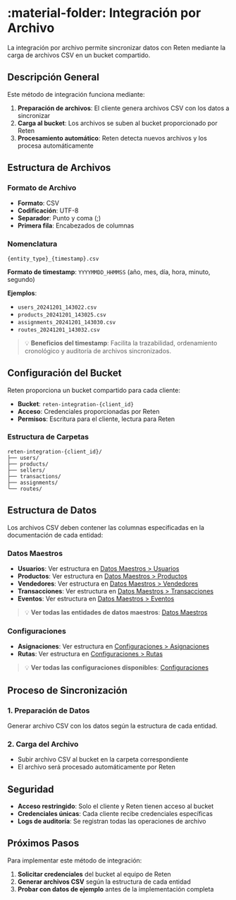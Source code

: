 # :material-folder: Integración por Archivo

La integración por archivo permite sincronizar datos con Reten mediante la carga de archivos CSV en un bucket compartido.

## Descripción General

Este método de integración funciona mediante:

1. **Preparación de archivos**: El cliente genera archivos CSV con los datos a sincronizar
2. **Carga al bucket**: Los archivos se suben al bucket proporcionado por Reten
3. **Procesamiento automático**: Reten detecta nuevos archivos y los procesa automáticamente

## Estructura de Archivos

### Formato de Archivo
- **Formato**: CSV
- **Codificación**: UTF-8
- **Separador**: Punto y coma (;)
- **Primera fila**: Encabezados de columnas

### Nomenclatura
```
{entity_type}_{timestamp}.csv
```

**Formato de timestamp**: `YYYYMMDD_HHMMSS` (año, mes, día, hora, minuto, segundo)

**Ejemplos**:
- `users_20241201_143022.csv`
- `products_20241201_143025.csv`
- `assignments_20241201_143030.csv`
- `routes_20241201_143032.csv`

> 💡 **Beneficios del timestamp**: Facilita la trazabilidad, ordenamiento cronológico y auditoría de archivos sincronizados.

## Configuración del Bucket

Reten proporciona un bucket compartido para cada cliente:

- **Bucket**: `reten-integration-{client_id}`
- **Acceso**: Credenciales proporcionadas por Reten
- **Permisos**: Escritura para el cliente, lectura para Reten

### Estructura de Carpetas
```
reten-integration-{client_id}/
├── users/
├── products/
├── sellers/
├── transactions/
├── assignments/
└── routes/
```

## Estructura de Datos

Los archivos CSV deben contener las columnas especificadas en la documentación de cada entidad:

### Datos Maestros
- **Usuarios**: Ver estructura en [Datos Maestros > Usuarios](../../master-data/user/README.md)
- **Productos**: Ver estructura en [Datos Maestros > Productos](../../master-data/product/README.md)
- **Vendedores**: Ver estructura en [Datos Maestros > Vendedores](../../master-data/seller/README.md)
- **Transacciones**: Ver estructura en [Datos Maestros > Transacciones](../../master-data/transactions/README.md)
- **Eventos**: Ver estructura en [Datos Maestros > Eventos](../../master-data/events/README.md)

> 💡 **Ver todas las entidades de datos maestros**: [Datos Maestros](../../master-data/README.md)

### Configuraciones
- **Asignaciones**: Ver estructura en [Configuraciones > Asignaciones](../../settings/assignments/README.md)
- **Rutas**: Ver estructura en [Configuraciones > Rutas](../../settings/routes/README.md)

> 💡 **Ver todas las configuraciones disponibles**: [Configuraciones](../../settings/README.md)

## Proceso de Sincronización

### 1. Preparación de Datos
Generar archivo CSV con los datos según la estructura de cada entidad.

### 2. Carga del Archivo
- Subir archivo CSV al bucket en la carpeta correspondiente
- El archivo será procesado automáticamente por Reten

## Seguridad

- **Acceso restringido**: Solo el cliente y Reten tienen acceso al bucket
- **Credenciales únicas**: Cada cliente recibe credenciales específicas
- **Logs de auditoría**: Se registran todas las operaciones de archivo

## Próximos Pasos

Para implementar este método de integración:

1. **Solicitar credenciales** del bucket al equipo de Reten
2. **Generar archivos CSV** según la estructura de cada entidad
3. **Probar con datos de ejemplo** antes de la implementación completa
